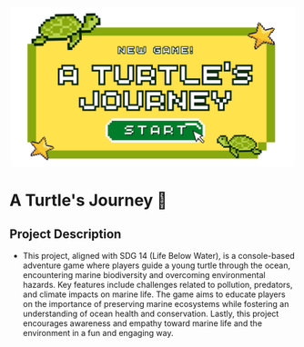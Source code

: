 <p align = "center">
    <img src="Project_README/card.png" width="500" alt="Turtle's Journey Game Title" />
</p>

# A Turtle's Journey 🐢

## Project Description
- This project, aligned with SDG 14 (Life Below Water), is a console-based adventure game where players guide a young turtle through the ocean, encountering marine biodiversity and overcoming environmental hazards. Key features include challenges related to pollution, predators, and climate impacts on marine life. The game aims to educate players on the importance of preserving marine ecosystems while fostering an understanding of ocean health and conservation. Lastly, this project encourages awareness and empathy toward marine life and the environment in a fun and engaging way.